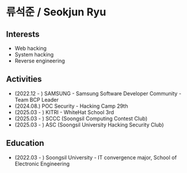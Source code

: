 # 류석준 / Seokjun Ryu

## Interests
- Web hacking
- System hacking
- Reverse engineering

## Activities
- (2022.12 - ) SAMSUNG - Samsung Software Developer Community - Team BCP Leader 
- (2024.08.) POC Security - Hacking Camp 29th
- (2025.03 - ) KITRI - WhiteHat School 3rd
- (2025.03 - ) SCCC (Soongsil Computing Contest Club)
- (2025.03 - ) ASC (Soongsil University Hacking Security Club)

## Education 
- (2022.03 - ) Soongsil University - IT convergence major, School of Electronic Engineering 
